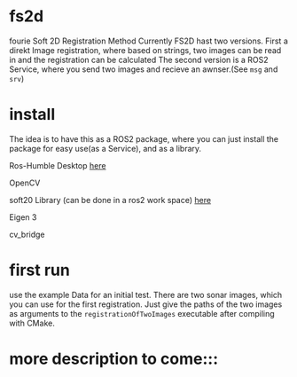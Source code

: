 # fs2d
fourie Soft 2D Registration Method
Currently FS2D hast two versions. First a direkt Image registration, where based on strings, two images can be read in and the registration can be calculated
The second version is a ROS2 Service, where you send two images and recieve an awnser.(See `msg` and `srv`)


# install
The idea is to have this as a ROS2 package, where you can just install the package for easy use(as a Service), and as a library.


Ros-Humble Desktop [here](https://docs.ros.org/en/humble/Installation/Ubuntu-Install-Debians.html) 

OpenCV 

soft20 Library (can be done in a ros2 work space) [here](https://github.com/Zarbokk/soft20.git)

Eigen 3

cv_bridge


# first run
use the example Data for an initial test. There are two sonar images, which you can use for the first registration.
Just give the paths of the two images as arguments to the `registrationOfTwoImages` executable after compiling with CMake.



# more description to come:::